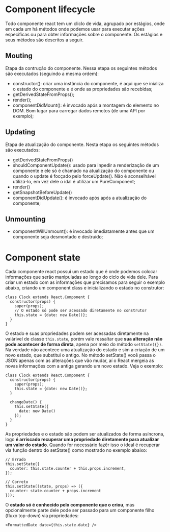 # Component lifecycle
Todo componente react tem um cliclo de vida, agrupado por estágios, onde em cada um há métodos onde podemos usar para executar ações especificas ou para obter informações sobre o componente. Os estágios e seus métodos são descritos a seguir.

## Mouting 
Etapa da contrução do componente. Nessa etapa os seguintes métodos são executados (seguindo a mesma ordem):

- constructor(): criar uma instância do componente, é aqui que se inializa o estado do componente e é onde as propriedades são recebidas;
- getDerivedStateFromProps();
- render();
- componentDidMount(): é invocado após a montagem do elemento no DOM. Bom lugar para carregar dados remotos (de uma API por exemplo);

## Updating
Etapa de atualização do componente. Nesta etapa os seguintes métodos são executados:

- getDerivedStateFromProps()
- shouldComponentUpdate(): usado para inpedir a renderização de um componente e ele só é chamado na atualização do componente ou quando o update é focçado pelo forceUpdate(). Não é aconselhável utilizá-lo, em vez dele o idal é utilizar um PureComponent;
- render()
- getSnapshotBeforeUpdate()
- componentDidUpdate(): é invocado após após a atualização do componente;

## Unmounting
- componentWillUnmount(): é invocado imediatamente antes que um componente seja desmontado e destruído;

# Component state
Cada componente react possui um estado que é onde podemos colocar informações que serão manipuladas ao longo do ciclo de vida dele. Para criar um estado com as informações que precisamos para seguir o exemplo abaixo, criando um component class e inicializando o estado no construtor:

```JS
class Clock extends React.Component {
  constructor(props) {
    super(props);
    // O estado só pode ser acessado diretamente no construtor
    this.state = {date: new Date()};
  }
}
```

O estado e suas propriedades podem ser acessadas diretamente na vaiárivel de classe `this.state`, porém vale ressaltar que **sua alteração não pode acontecer de forma direta**, apena por meio do método `setState({})`. Na verdade não acontece uma atualização do estado e sim a criação de um novo estado, que substitui o antigo. No método setState() você passa o JSON apenas com as alterações que vão mudar, aí o React mergeia as novas informações com a antiga gerando um novo estado. Veja o exemplo:

```JS
class Clock extends React.Component {
  constructor(props) {
    super(props);
    this.state = {date: new Date()};
  }

  changeDate() {
    this.setState({
      date: new Date()
    });
  }
}
```

As propriedades e o estado são podem ser atualizados de forma asíncrona, logo **é arriscado recuperar uma propriedade diretamente para atualizar um valor do estado**. Quando for necessário fazêr isso o ideal é recuperar via função dentro do setState() como mostrado no exemplo abaixo:

```JS
// Errado
this.setState({
  counter: this.state.counter + this.props.increment,
});

// Correto
this.setState((state, props) => ({
  counter: state.counter + props.increment
}));
```

O **estado só é conhecido pelo componente que o criou**, mas opcionalmente parte dele pode ser passado para um componente filho (fluxo top-down) via propriedades:

```JS
<FormattedDate date={this.state.date} />
```